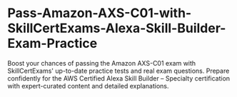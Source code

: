 # Pass-Amazon-AXS-C01-with-SkillCertExams-Alexa-Skill-Builder-Exam-Practice
Boost your chances of passing the Amazon AXS-C01 exam with SkillCertExams' up-to-date practice tests and real exam questions. Prepare confidently for the AWS Certified Alexa Skill Builder – Specialty certification with expert-curated content and detailed explanations.
